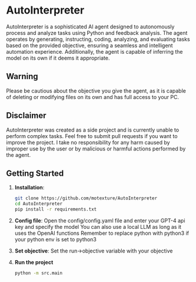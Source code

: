# AutoInterpreter

AutoInterpreter is a sophisticated AI agent designed to autonomously process and analyze tasks using Python and feedback analysis. The agent operates by generating, instructing, coding, analyzing, and evaluating tasks based on the provided objective, ensuring a seamless and intelligent automation experience. Additionally, the agent is capable of inferring the model on its own if it deems it appropriate.

## Warning
Please be cautious about the objective you give the agent, as it is capable of deleting or modifying files on its own and has full access to your PC.

## Disclaimer
AutoInterpreter was created as a side project and is currently unable to perform complex tasks. Feel free to submit pull requests if you want to improve the project. I take no responsibility for any harm caused by improper use by the user or by malicious or harmful actions performed by the agent.

## Getting Started

1. **Installation**:
   ```bash
   git clone https://github.com/motexture/AutoInterpreter
   cd AutoInterpreter
   pip install -r requirements.txt
   ```
2. **Config file**:
   Open the config/config.yaml file and enter your GPT-4 api key and specify the model
   You can also use a local LLM as long as it uses the OpenAI functions
   Remember to replace python with python3 if your python env is set to python3

4. **Set objective**:
   Set the run->objective variable with your objective

5. **Run the project**
   ```bash
   python -m src.main
   ```
